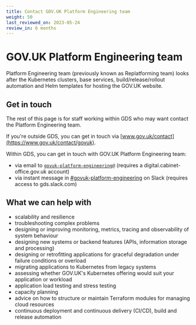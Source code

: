 ```yaml
---
title: Contact GOV.UK Platform Engineering team
weight: 50
last_reviewed_on: 2023-05-24
review_in: 6 months
---
```


# GOV.UK Platform Engineering team

Platform Engineering team (previously known as Replatforming team) looks after the Kubernetes clusters, base services, build/release/rollout automation and Helm templates for hosting the GOV.UK website.

## Get in touch

The rest of this page is for staff working within GDS who may want contact the Platform Engineering team.

If you're outside GDS, you can get in touch via [www.gov.uk/contact](https://www.gov.uk/contact/govuk).

Within GDS, you can get in touch with GOV.UK Platform Engineering team:

- via email to [`govuk-platform-engineering@`](mailto:govuk-platform-engineering@digital.cabinet-office.gov.uk) (requires a digital.cabinet-office.gov.uk account)
- via instant message in [#govuk-platform-engineering](https://gds.slack.com/channels/govuk-platform-engineering) on Slack (requires access to gds.slack.com)

## What we can help with

- scalability and resilience
- troubleshooting complex problems
- designing or improving monitoring, metrics, tracing and observability of system behaviour
- designing new systems or backend features (APIs, information storage and processing)
- designing or retrofitting applications for graceful degradation under failure conditions or overload
- migrating applications to Kubernetes from legacy systems
- assessing whether GOV.UK's Kubernetes offering would suit your application or workload
- application load testing and stress testing
- capacity planning
- advice on how to structure or maintain Terraform modules for managing cloud resources
- continuous deployment and continuous delivery (CI/CD), build and release automation
